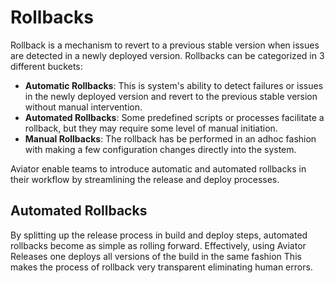 # Rollbacks

Rollback is a mechanism to revert to a previous stable version when issues are detected in a newly deployed version. Rollbacks can be categorized in 3 different buckets:

* **Automatic Rollbacks**: This is system's ability to detect failures or issues in the newly deployed version and revert to the previous stable version without manual intervention.
* **Automated Rollbacks**: Some predefined scripts or processes facilitate a rollback, but they may require some level of manual initiation.
* **Manual Rollbacks**: The rollback has be performed in an adhoc fashion with making a few configuration changes directly into the system.

Aviator enable teams to introduce automatic and automated rollbacks in their workflow by streamlining the release and deploy processes.

## Automated Rollbacks

By splitting up the release process in build and deploy steps, automated rollbacks become as simple as rolling forward. Effectively, using Aviator Releases one deploys all versions of the build in the same fashion This makes the process of rollback very transparent eliminating human errors.
